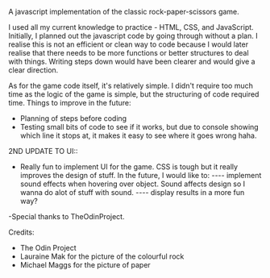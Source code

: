 A javascript implementation of the classic rock-paper-scissors game.

I used all my current knowledge to practice - HTML, CSS, and JavaScript. Initially, I planned out the javascript code by going through without a plan. I realise this is not an efficient or clean way to code because I would later realise that there needs to be more functions or better structures to deal with things. Writing steps down would have been clearer and would give a clear direction. 

As for the game code itself, it's relatively simple. I didn't require too much time as the logic of the game is simple, but the structuring of code required time. Things to improve in the future:
- Planning of steps before coding
- Testing small bits of code to see if it works, but due to console showing which line it stops at, it makes it easy to see where it goes wrong haha.


2ND UPDATE TO UI::
- Really fun to implement UI for the game. CSS is tough but it really improves the design of stuff. In the future, I would like to:
---- implement sound effects when hovering over object. Sound affects design so I wanna do alot of stuff with sound. 
---- display results in a more fun way?

-Special thanks to TheOdinProject.

Credits:
- The Odin Project
- Lauraine Mak for the picture of the colourful rock
- Michael Maggs for the picture of paper
